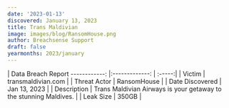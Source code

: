 ```yaml
---
date: '2023-01-13'
discovered: January 13, 2023
title: Trans Maldivian
image: images/blog/RansomHouse.png
author: Breachsense Support
draft: false
yearmonths: 2023/january
---
```



| Data Breach Report
------------:     |:-------------:    | :-----:|
| Victim      | transmaldivian.com      | 
| Threat Actor      | RansomHouse      | 
| Date Discovered      | Jan 13, 2023      | 
| Description      | Trans Maldivian Airways is your getaway to the stunning Maldives.      | 
| Leak Size      | 350GB      | 

